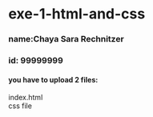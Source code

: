 # exe-1-html-and-css

### name:Chaya Sara Rechnitzer
### id:  99999999

#### you have to upload 2 files:  
index.html  
css file  
